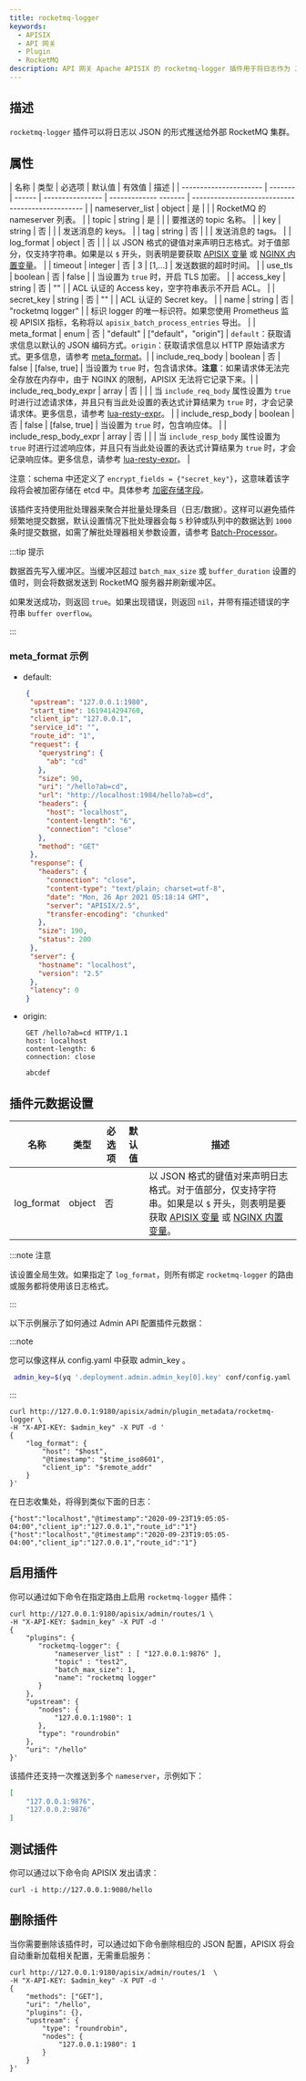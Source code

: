 ```yaml
---
title: rocketmq-logger
keywords:
  - APISIX
  - API 网关
  - Plugin
  - RocketMQ
description: API 网关 Apache APISIX 的 rocketmq-logger 插件用于将日志作为 JSON 对象推送到 Apache RocketMQ 集群中。
---
```


<!--
#
# Licensed to the Apache Software Foundation (ASF) under one or more
# contributor license agreements.  See the NOTICE file distributed with
# this work for additional information regarding copyright ownership.
# The ASF licenses this file to You under the Apache License, Version 2.0
# (the "License"); you may not use this file except in compliance with
# the License.  You may obtain a copy of the License at
#
#     http://www.apache.org/licenses/LICENSE-2.0
#
# Unless required by applicable law or agreed to in writing, software
# distributed under the License is distributed on an "AS IS" BASIS,
# WITHOUT WARRANTIES OR CONDITIONS OF ANY KIND, either express or implied.
# See the License for the specific language governing permissions and
# limitations under the License.
#
-->

## 描述

`rocketmq-logger` 插件可以将日志以 JSON 的形式推送给外部 RocketMQ 集群。

## 属性

| 名称                   | 类型     | 必选项 | 默认值            | 有效值                 | 描述                                              |
| ---------------------- | ------- | ------ | ----------------  | ------------- ------- | ------------------------------------------------ |
| nameserver_list        | object  | 是     |                   |                       | RocketMQ 的 nameserver 列表。                     |
| topic                  | string  | 是     |                   |                       | 要推送的 topic 名称。                             |
| key                    | string  | 否     |                   |                       | 发送消息的 keys。                                 |
| tag                    | string  | 否     |                   |                       | 发送消息的 tags。                                 |
| log_format             | object  | 否     |                   |                       | 以 JSON 格式的键值对来声明日志格式。对于值部分，仅支持字符串。如果是以 `$` 开头，则表明是要获取 [APISIX 变量](../apisix-variable.md) 或 [NGINX 内置变量](http://nginx.org/en/docs/varindex.html)。 |
| timeout                | integer | 否     | 3                 | [1,...]               | 发送数据的超时时间。                              |
| use_tls                | boolean | 否     | false             |                       | 当设置为 `true` 时，开启 TLS 加密。               |
| access_key             | string  | 否     | ""                |                       | ACL 认证的 Access key，空字符串表示不开启 ACL。    |
| secret_key             | string  | 否     | ""                |                       | ACL 认证的 Secret key。                           |
| name                   | string  | 否     | "rocketmq logger" |                       | 标识 logger 的唯一标识符。如果您使用 Prometheus 监视 APISIX 指标，名称将以 `apisix_batch_process_entries` 导出。               |
| meta_format            | enum    | 否     | "default"         | ["default"，"origin"] | `default`：获取请求信息以默认的 JSON 编码方式。`origin`：获取请求信息以 HTTP 原始请求方式。更多信息，请参考 [meta_format](#meta_format-示例)。|
| include_req_body       | boolean | 否     | false             | [false, true]         | 当设置为 `true` 时，包含请求体。**注意**：如果请求体无法完全存放在内存中，由于 NGINX 的限制，APISIX 无法将它记录下来。|
| include_req_body_expr  | array   | 否     |                   |                       | 当 `include_req_body` 属性设置为 `true` 时进行过滤请求体，并且只有当此处设置的表达式计算结果为 `true` 时，才会记录请求体。更多信息，请参考 [lua-resty-expr](https://github.com/api7/lua-resty-expr)。 |
| include_resp_body      | boolean | 否     | false             | [false, true]         | 当设置为 `true` 时，包含响应体。 |
| include_resp_body_expr | array   | 否     |                   |                       | 当 `include_resp_body` 属性设置为 `true` 时进行过滤响应体，并且只有当此处设置的表达式计算结果为 `true` 时，才会记录响应体。更多信息，请参考 [lua-resty-expr](https://github.com/api7/lua-resty-expr)。 |

注意：schema 中还定义了 `encrypt_fields = {"secret_key"}`，这意味着该字段将会被加密存储在 etcd 中。具体参考 [加密存储字段](../plugin-develop.md#加密存储字段)。

该插件支持使用批处理器来聚合并批量处理条目（日志/数据）。这样可以避免插件频繁地提交数据，默认设置情况下批处理器会每 `5` 秒钟或队列中的数据达到 `1000` 条时提交数据，如需了解批处理器相关参数设置，请参考 [Batch-Processor](../batch-processor.md#配置)。

:::tip 提示

数据首先写入缓冲区。当缓冲区超过 `batch_max_size` 或 `buffer_duration` 设置的值时，则会将数据发送到 RocketMQ 服务器并刷新缓冲区。

如果发送成功，则返回 `true`。如果出现错误，则返回 `nil`，并带有描述错误的字符串 `buffer overflow`。

:::

### meta_format 示例

- default:

```json
    {
     "upstream": "127.0.0.1:1980",
     "start_time": 1619414294760,
     "client_ip": "127.0.0.1",
     "service_id": "",
     "route_id": "1",
     "request": {
       "querystring": {
         "ab": "cd"
       },
       "size": 90,
       "uri": "/hello?ab=cd",
       "url": "http://localhost:1984/hello?ab=cd",
       "headers": {
         "host": "localhost",
         "content-length": "6",
         "connection": "close"
       },
       "method": "GET"
     },
     "response": {
       "headers": {
         "connection": "close",
         "content-type": "text/plain; charset=utf-8",
         "date": "Mon, 26 Apr 2021 05:18:14 GMT",
         "server": "APISIX/2.5",
         "transfer-encoding": "chunked"
       },
       "size": 190,
       "status": 200
     },
     "server": {
       "hostname": "localhost",
       "version": "2.5"
     },
     "latency": 0
    }
```

- origin:

```http
    GET /hello?ab=cd HTTP/1.1
    host: localhost
    content-length: 6
    connection: close

    abcdef
```

## 插件元数据设置

| 名称         | 类型     | 必选项 | 默认值                                                                           | 描述                                                                                                                                                               |
|------------|--------|-----|-------------------------------------------------------------------------------|------------------------------------------------------------------------------------------------------------------------------------------------------------------|
| log_format | object | 否   |  | 以 JSON 格式的键值对来声明日志格式。对于值部分，仅支持字符串。如果是以 `$` 开头，则表明是要获取 [APISIX 变量](../../../en/latest/apisix-variable.md) 或 [NGINX 内置变量](http://nginx.org/en/docs/varindex.html)。 |

:::note 注意

该设置全局生效。如果指定了 `log_format`，则所有绑定 `rocketmq-logger` 的路由或服务都将使用该日志格式。

:::

以下示例展示了如何通过 Admin API 配置插件元数据：

:::note

您可以像这样从 config.yaml 中获取 admin_key 。

```bash
 admin_key=$(yq '.deployment.admin.admin_key[0].key' conf/config.yaml | sed 's/"//g')
```

:::

```shell
curl http://127.0.0.1:9180/apisix/admin/plugin_metadata/rocketmq-logger \
-H "X-API-KEY: $admin_key" -X PUT -d '
{
    "log_format": {
        "host": "$host",
        "@timestamp": "$time_iso8601",
        "client_ip": "$remote_addr"
    }
}'
```

在日志收集处，将得到类似下面的日志：

```shell
{"host":"localhost","@timestamp":"2020-09-23T19:05:05-04:00","client_ip":"127.0.0.1","route_id":"1"}
{"host":"localhost","@timestamp":"2020-09-23T19:05:05-04:00","client_ip":"127.0.0.1","route_id":"1"}
```

## 启用插件

你可以通过如下命令在指定路由上启用 `rocketmq-logger` 插件：

```shell
curl http://127.0.0.1:9180/apisix/admin/routes/1 \
-H "X-API-KEY: $admin_key" -X PUT -d '
{
    "plugins": {
       "rocketmq-logger": {
           "nameserver_list" : [ "127.0.0.1:9876" ],
           "topic" : "test2",
           "batch_max_size": 1,
           "name": "rocketmq logger"
       }
    },
    "upstream": {
       "nodes": {
           "127.0.0.1:1980": 1
       },
       "type": "roundrobin"
    },
    "uri": "/hello"
}'
```

该插件还支持一次推送到多个 `nameserver`，示例如下：

```json
[
    "127.0.0.1:9876",
    "127.0.0.2:9876"
]
```

## 测试插件

你可以通过以下命令向 APISIX 发出请求：

```shell
curl -i http://127.0.0.1:9080/hello
```

## 删除插件

当你需要删除该插件时，可以通过如下命令删除相应的 JSON 配置，APISIX 将会自动重新加载相关配置，无需重启服务：

```shell
curl http://127.0.0.1:9180/apisix/admin/routes/1  \
-H "X-API-KEY: $admin_key" -X PUT -d '
{
    "methods": ["GET"],
    "uri": "/hello",
    "plugins": {},
    "upstream": {
        "type": "roundrobin",
        "nodes": {
            "127.0.0.1:1980": 1
        }
    }
}'
```
